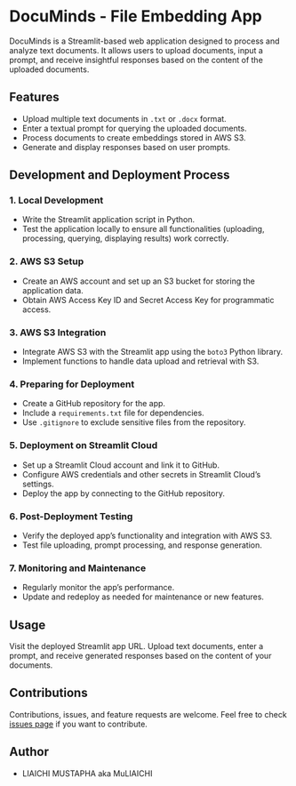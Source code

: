 # DocuMinds - File Embedding App

DocuMinds is a Streamlit-based web application designed to process and analyze text documents. It allows users to upload documents, input a prompt, and receive insightful responses based on the content of the uploaded documents.

## Features

- Upload multiple text documents in `.txt` or `.docx` format.
- Enter a textual prompt for querying the uploaded documents.
- Process documents to create embeddings stored in AWS S3.
- Generate and display responses based on user prompts.

## Development and Deployment Process

### 1. Local Development

- Write the Streamlit application script in Python.
- Test the application locally to ensure all functionalities (uploading, processing, querying, displaying results) work correctly.

### 2. AWS S3 Setup

- Create an AWS account and set up an S3 bucket for storing the application data.
- Obtain AWS Access Key ID and Secret Access Key for programmatic access.

### 3. AWS S3 Integration

- Integrate AWS S3 with the Streamlit app using the `boto3` Python library.
- Implement functions to handle data upload and retrieval with S3.

### 4. Preparing for Deployment

- Create a GitHub repository for the app.
- Include a `requirements.txt` file for dependencies.
- Use `.gitignore` to exclude sensitive files from the repository.

### 5. Deployment on Streamlit Cloud

- Set up a Streamlit Cloud account and link it to GitHub.
- Configure AWS credentials and other secrets in Streamlit Cloud’s settings.
- Deploy the app by connecting to the GitHub repository.

### 6. Post-Deployment Testing

- Verify the deployed app’s functionality and integration with AWS S3.
- Test file uploading, prompt processing, and response generation.

### 7. Monitoring and Maintenance

- Regularly monitor the app’s performance.
- Update and redeploy as needed for maintenance or new features.

## Usage

Visit the deployed Streamlit app URL. Upload text documents, enter a prompt, and receive generated responses based on the content of your documents.

## Contributions

Contributions, issues, and feature requests are welcome. Feel free to check [issues page](link-to-issues-page) if you want to contribute.

## Author

- LIAICHI MUSTAPHA aka MuLIAICHI
